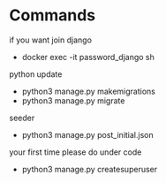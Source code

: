# Commands

if you want join django
- docker exec -it  password_django sh

python update
- python3 manage.py makemigrations
- python3 manage.py migrate

seeder
- python3 manage.py post_initial.json

your first time please do under code
- python3 manage.py createsuperuser